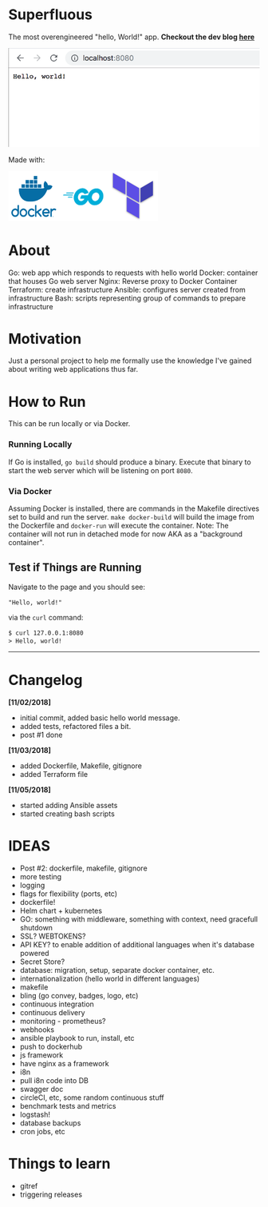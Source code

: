 # Superfluous

The most overengineered "hello, World!" app. **Checkout the dev blog [here](https://xercoy.github.io/superfluous/)**

<img src="./docs/images/example.png">

Made with:

<img width="100px" height="100px" src="./docs/images/dockerlogo.png"><img width="100px" height="100px" src="./docs/images/golanglogo.jpg"><img width="100px" height="100px" src="./docs/images/terraformlogo.png">

# About

Go: web app which responds to requests with hello world
Docker: container that houses Go web server 
Nginx: Reverse proxy to Docker Container
Terraform: create infrastructure
Ansible: configures server created from infrastructure
Bash: scripts representing group of commands to prepare infrastructure


# Motivation

Just a personal project to help me formally use the knowledge I've gained about writing web applications thus far.

# How to Run

This can be run locally or via Docker.

### Running Locally
If Go is installed, `go build` should produce a binary. Execute that binary to start the web server which will be listening on port `8080`.

### Via Docker 
Assuming Docker is installed, there are commands in the Makefile directives set to build and run the server. `make docker-build` will build the image from the Dockerfile and `docker-run` will execute the container. Note: The container will not run in detached mode for now AKA as a "background container". 

## Test if Things are Running

Navigate to the page and you should see:
```
"Hello, world!"
```

via the `curl` command:
```
$ curl 127.0.0.1:8080
> Hello, world!
```
---

# Changelog

**[11/02/2018]**

- initial commit, added basic hello world message.
- added tests, refactored files a bit.
- post #1 done

**[11/03/2018]**

- added Dockerfile, Makefile, gitignore
- added Terraform file

**[11/05/2018]**

- started adding Ansible assets
- started creating bash scripts

# IDEAS

- Post #2: dockerfile, makefile, gitignore
- more testing
- logging
- flags for flexibility (ports, etc)
- dockerfile!
- Helm chart + kubernetes
- GO: something with middleware, something with context, need gracefull shutdown
- SSL? WEBTOKENS?
- API KEY? to enable addition of additional languages when it's database powered
- Secret Store?
- database: migration, setup, separate docker container, etc.
- internationalization (hello world in different languages)
- makefile
- bling (go convey, badges, logo, etc)
- continuous integration
- continuous delivery
- monitoring - prometheus?
- webhooks
- ansible playbook to run, install, etc
- push to dockerhub
- js framework
- have nginx as a framework
- i8n
- pull i8n code into DB
- swagger doc
- circleCI, etc, some random continuous stuff
- benchmark tests and metrics
- logstash!
- database backups
- cron jobs, etc


# Things to learn 

- gitref
- triggering releases